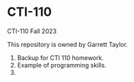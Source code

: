 # CTI-110
CTI-110 Fall 2023

This repository is owned by Garrett Taylor.
1. Backup for CTI 110 homework.
2. Example of programming skills.
3. 
